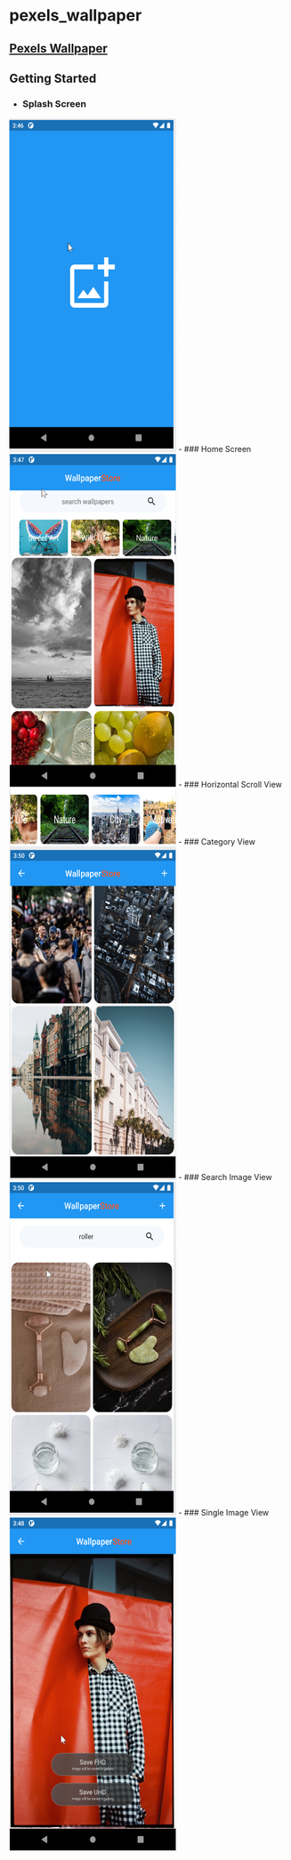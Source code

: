 # pexels_wallpaper

## [Pexels Wallpaper](https://www.pexels.com/)
## Getting Started

- ### Splash Screen
<img src="splashscreen.png" height="600" width="300" max-width="70%">
- ### Home Screen
<img src="homescreen.png" height="600" width="300" max-width="70%">
- ### Horizontal Scroll View
<img src="scrollview.png" height="100" width="300" max-width="70%">
- ### Category View
<img src="categoryview.png" height="600" width="300" max-width="70%">
- ### Search Image View
<img src="searchimageview.png" height="600" width="300" max-width="70%">
- ### Single Image View
<img src="imageview.png" height="600" width="300" max-width="70%">


